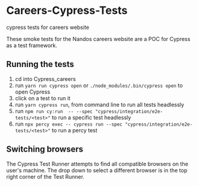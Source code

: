 # Careers-Cypress-Tests
cypress tests for careers website

These smoke tests for the Nandos careers website are a POC for Cypress as a test framework. 

## Running the tests

1. cd into Cypress_careers
1. run `yarn run cypress open` or `./node_modules/.bin/cypress open` to open Cypress
1. click on a test to run it
1. run `yarn cypress run`, from command line to run all tests headlessly
1. run `npm run cy:run  -- --spec "cypress/integration/e2e-tests/<test>"` to run a specific test headlessly
2. run `npx percy exec -- cypress run --spec "cypress/integration/e2e-tests/<test>"` to run a percy test

## Switching browsers

The Cypress Test Runner attempts to find all compatible browsers on the user's machine. 
The drop down to select a different browser is in the top right corner of the Test Runner.



